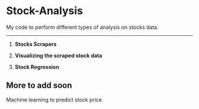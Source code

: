 # Stock-Analysis

My code to perform different types of analysis on stocks data. 

---

1. **Stocks Scrapers**


2. **Visualizing the scraped stock data**


3. **Stock Regression**


## More to add soon 


Machine learning to predict stock price

